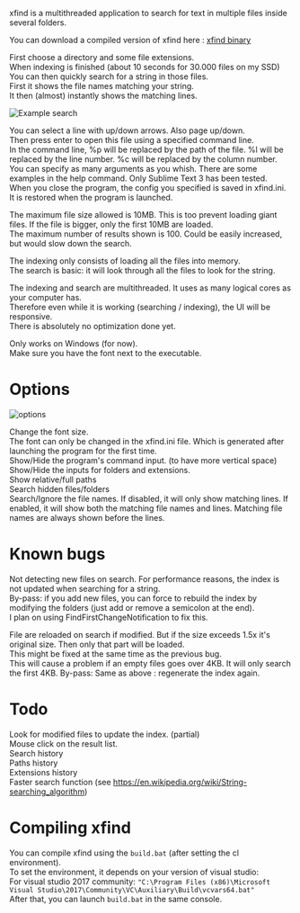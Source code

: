 xfind is a multithreaded application to search for text in multiple files inside several folders.  

You can download a compiled version of xfind here : [xfind binary](https://bitbucket.org/Rednaj/xfind/downloads/xfind.zip)  
  
First choose a directory and some file extensions.  
When indexing is finished (about 10 seconds for 30.000 files on my SSD)  
You can then quickly search for a string in those files.  
First it shows the file names matching your string.  
It then (almost) instantly shows the matching lines.  

![Example search](https://bitbucket.org/Rednaj/xfind/downloads/xfind_sample_4coder.png)

You can select a line with up/down arrows. Also page up/down.  
Then press enter to open this file using a specified command line.  
In the command line, %p will be replaced by the path of the file. %l will be replaced by the line number. %c will be replaced by the column number.  
You can specify as many arguments as you whish. There are some examples in the help command. Only Sublime Text 3 has been tested.  
When you close the program, the config you specified is saved in xfind.ini. It is restored when the program is launched.  

The maximum file size allowed is 10MB. This is too prevent loading giant files. If the file is bigger, only the first 10MB are loaded.  
The maximum number of results shown is 100. Could be easily increased, but would slow down the search.  

The indexing only consists of loading all the files into memory.  
The search is basic: it will look through all the files to look for the string.  

The indexing and search are multithreaded. It uses as many logical cores as your computer has.  
Therefore even while it is working (searching / indexing), the UI will be responsive.  
There is absolutely no optimization done yet.  

Only works on Windows (for now).  
Make sure you have the font next to the executable.  

Options
===
![options](https://bitbucket.org/Rednaj/xfind/downloads/xfind_options.png)

Change the font size.  
The font can only be changed in the xfind.ini file. Which is generated after launching the program for the first time.  
Show/Hide the program's command input. (to have more vertical space)  
Show/Hide the inputs for folders and extensions.  
Show relative/full paths  
Search hidden files/folders  
Search/Ignore the file names. If disabled, it will only show matching lines. If enabled, it will show both the matching file names and lines. Matching file names are always shown before the lines.  

Known bugs
===
Not detecting new files on search. For performance reasons, the index is not updated when searching for a string.  
By-pass: if you add new files, you can force to rebuild the index by modifying the folders (just add or remove a semicolon at the end).  
I plan on using FindFirstChangeNotification to fix this.  

File are reloaded on search if modified. But if the size exceeds 1.5x it's original size. Then only that part will be loaded.  
This might be fixed at the same time as the previous bug.  
This will cause a problem if an empty files goes over 4KB. It will only search the first 4KB.
By-pass: Same as above : regenerate the index again.

Todo
===
Look for modified files to update the index. (partial)  
Mouse click on the result list.  
Search history  
Paths history  
Extensions history  
Faster search function (see https://en.wikipedia.org/wiki/String-searching_algorithm)  

Compiling xfind
===
You can compile xfind using the `build.bat` (after setting the cl environment).  
To set the environment, it depends on your version of visual studio:  
For visual studio 2017 community: `"C:\Program Files (x86)\Microsoft Visual Studio\2017\Community\VC\Auxiliary\Build\vcvars64.bat"`  
After that, you can launch `build.bat` in the same console.  
